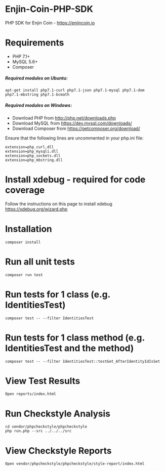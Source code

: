 # Enjin-Coin-PHP-SDK
PHP SDK for Enjin Coin - https://enjincoin.io

# Requirements

* PHP 7.1+ 
* MySQL 5.6+
* Composer 

##### Required modules on Ubuntu:
```
apt-get install php7.1-curl php7.1-json php7.1-mysql php7.1-dom php7.1-mbstring php7.1-bcmath
```

##### Required modules on Windows:
* Download PHP from http://php.net/downloads.php
* Download MySQL from https://dev.mysql.com/downloads/
* Download Composer from https://getcomposer.org/download/

Ensure that the following lines are uncommented in your php.ini file:
```
extension=php_curl.dll
extension=php_mysqli.dll
extension=php_sockets.dll
extension=php_mbstring.dll
```

# Install xdebug - required for code coverage
Follow the instructions on this page to install xdebug
https://xdebug.org/wizard.php


# Installation
```
composer install
```

# Run all unit tests
```
composer run test
```

# Run tests for 1 class (e.g. IdentitiesTest)
```
composer test -- --filter IdentitiesTest
```

# Run tests for 1 class method (e.g. IdentitiesTest and the method)
```
composer test -- --filter IdentitiesTest::testGet_AfterIdentityIdIsSet
```

# View Test Results
```
Open reports/index.html
```

# Run Checkstyle Analysis
```
cd vendor/phpcheckstyle/phpcheckstyle
php run.php --src ../../../src 
```

# View Checkstyle Reports
```
Open vendor/phpcheckstyle/phpcheckstyle/style-report/index.html
```
